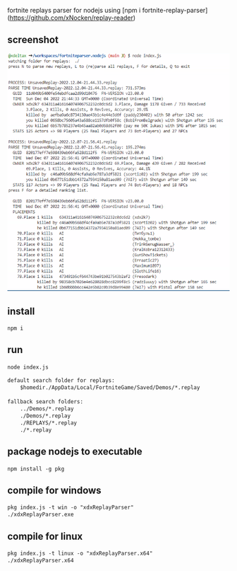 fortnite replays parser for nodejs using [npm i fortnite-replay-parser] (https://github.com/xNocken/replay-reader)

## screenshot

![Screenshot](/img/screenshot.png?raw=true "replay parser sample")

## install
```
npm i
```

## run
```
node index.js
```

```
default search folder for replays:
    $homedir./AppData/Local/FortniteGame/Saved/Demos/*.replay

fallback search folders:
    ../Demos/*.replay
    ./Demos/*.replay
    ./REPLAYS/*.replay
    ./*.replay
```

## package nodejs to executable
```
npm install -g pkg
```

## compile for windows
```
pkg index.js -t win -o "xdxReplayParser"
./xdxReplayParser.exe
```

## compile for linux
```
pkg index.js -t linux -o "xdxReplayParser.x64"
./xdxReplayParser.x64
```
